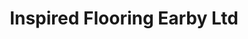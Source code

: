 ---
title: "Inspired Flooring Earby Ltd"
url: /barnoldswick/inspired-flooring-earby-ltd/
shop: flooring
---